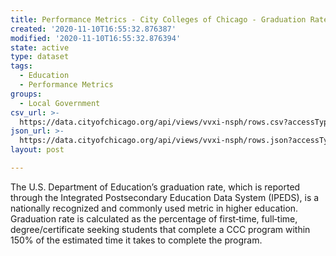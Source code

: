 ```yaml
---
title: Performance Metrics - City Colleges of Chicago - Graduation Rates
created: '2020-11-10T16:55:32.876387'
modified: '2020-11-10T16:55:32.876394'
state: active
type: dataset
tags:
  - Education
  - Performance Metrics
groups:
  - Local Government
csv_url: >-
  https://data.cityofchicago.org/api/views/vvxi-nsph/rows.csv?accessType=DOWNLOAD
json_url: >-
  https://data.cityofchicago.org/api/views/vvxi-nsph/rows.json?accessType=DOWNLOAD
layout: post

---
```

The U.S. Department of Education’s graduation rate, which is reported through the Integrated Postsecondary Education Data System (IPEDS), is a nationally recognized and commonly used metric in higher education. Graduation rate is calculated as the percentage of first‐time, full‐time, degree/certificate seeking students that complete a CCC program within 150% of the estimated time it takes to complete the program.
